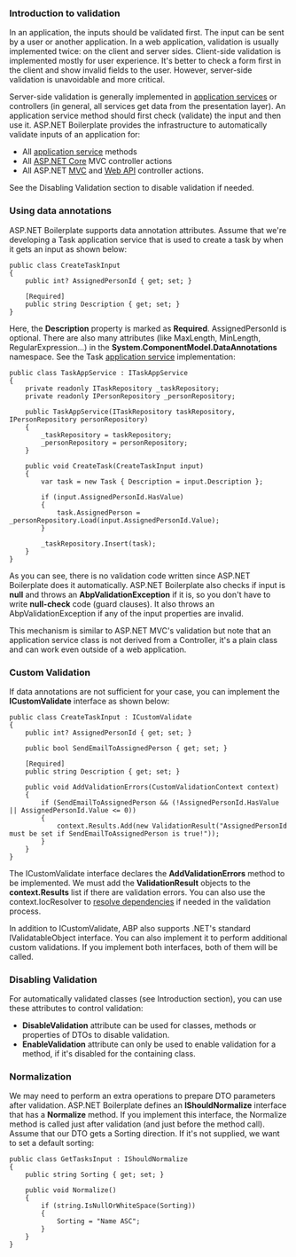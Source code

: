 ### Introduction to validation

In an application, the inputs should be validated first. The input can be
sent by a user or another application. In a web application, validation is
usually implemented twice: on the client and server sides. Client-side
validation is implemented mostly for user experience. It's better to
check a form first in the client and show invalid fields to the user.
However, server-side validation is unavoidable and more critical.

Server-side validation is generally implemented in [application
services](/Pages/Documents/Application-Services) or controllers (in
general, all services get data from the presentation layer). An application
service method should first check (validate) the input and then use it.
ASP.NET Boilerplate provides the infrastructure to automatically
validate inputs of an application for:

-   All [application service](Application-Services.md) methods
-   All [ASP.NET Core](AspNet-Core.md) MVC controller actions
-   All ASP.NET [MVC](MVC-Controllers.md) and [Web
    API](Web-API-Controllers.md) controller actions.

See the Disabling Validation section to disable validation if needed.

### Using data annotations

ASP.NET Boilerplate supports data annotation attributes. Assume that
we're developing a Task application service that is used to create a
task by when it gets an input as shown below:

    public class CreateTaskInput
    {
        public int? AssignedPersonId { get; set; }

        [Required]
        public string Description { get; set; }
    }

Here, the **Description** property is marked as **Required**.
AssignedPersonId is optional. There are also many attributes (like
MaxLength, MinLength, RegularExpression...) in the
**System.ComponentModel.DataAnnotations** namespace. See the Task
[application service](/Pages/Documents/Application-Services)
implementation:

    public class TaskAppService : ITaskAppService
    {
        private readonly ITaskRepository _taskRepository;
        private readonly IPersonRepository _personRepository;

        public TaskAppService(ITaskRepository taskRepository, IPersonRepository personRepository)
        {
            _taskRepository = taskRepository;
            _personRepository = personRepository;
        }

        public void CreateTask(CreateTaskInput input)
        {
            var task = new Task { Description = input.Description };

            if (input.AssignedPersonId.HasValue)
            {
                task.AssignedPerson = _personRepository.Load(input.AssignedPersonId.Value);
            }

            _taskRepository.Insert(task);
        }
    }

As you can see, there is no validation code written since ASP.NET Boilerplate does
it automatically. ASP.NET Boilerplate also checks if input is **null**
and throws an **AbpValidationException** if it is, so you don't have to write
**null-check** code (guard clauses). It also throws an
AbpValidationException if any of the input properties are invalid.

This mechanism is similar to ASP.NET MVC's validation but note that an
application service class is not derived from a Controller, it's a plain
class and can work even outside of a web application.

### Custom Validation

If data annotations are not sufficient for your case, you can implement
the **ICustomValidate** interface as shown below:

    public class CreateTaskInput : ICustomValidate
    {
        public int? AssignedPersonId { get; set; }

        public bool SendEmailToAssignedPerson { get; set; }

        [Required]
        public string Description { get; set; }

        public void AddValidationErrors(CustomValidationContext context)
        {
            if (SendEmailToAssignedPerson && (!AssignedPersonId.HasValue || AssignedPersonId.Value <= 0))
            {
                context.Results.Add(new ValidationResult("AssignedPersonId must be set if SendEmailToAssignedPerson is true!"));
            }
        }
    }

The ICustomValidate interface declares the **AddValidationErrors** method to be
implemented. We must add the **ValidationResult** objects to the
**context.Results** list if there are validation errors. You can also
use the context.IocResolver to [resolve
dependencies](Dependency-Injection.md) if needed in the validation
process. 

In addition to ICustomValidate, ABP also supports .NET's standard
IValidatableObject interface. You can also implement it to perform
additional custom validations. If you implement both interfaces, both of
them will be called.

### Disabling Validation

For automatically validated classes (see Introduction section), you can
use these attributes to control validation:

-   **DisableValidation** attribute can be used for classes, methods or
    properties of DTOs to disable validation.
-   **EnableValidation** attribute can only be used to enable validation
    for a method, if it's disabled for the containing class.

### Normalization

We may need to perform an extra operations to prepare DTO parameters
after validation. ASP.NET Boilerplate defines an **IShouldNormalize**
interface that has a **Normalize** method. If you implement this
interface, the Normalize method is called just after validation (and just
before the method call). Assume that our DTO gets a Sorting direction. If
it's not supplied, we want to set a default sorting:

    public class GetTasksInput : IShouldNormalize
    {
        public string Sorting { get; set; }

        public void Normalize()
        {
            if (string.IsNullOrWhiteSpace(Sorting))
            {
                Sorting = "Name ASC";
            }
        }
    }
